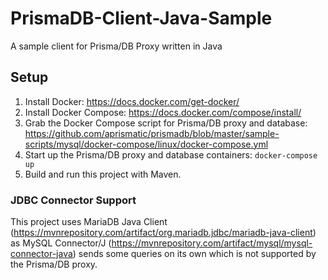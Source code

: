 # PrismaDB-Client-Java-Sample
A sample client for Prisma/DB Proxy written in Java

## Setup
1. Install Docker: https://docs.docker.com/get-docker/
2. Install Docker Compose: https://docs.docker.com/compose/install/
3. Grab the Docker Compose script for Prisma/DB proxy and database: https://github.com/aprismatic/prismadb/blob/master/sample-scripts/mysql/docker-compose/linux/docker-compose.yml
4. Start up the Prisma/DB proxy and database containers: `docker-compose up`
5. Build and run this project with Maven.

### JDBC Connector Support

This project uses MariaDB Java Client (https://mvnrepository.com/artifact/org.mariadb.jdbc/mariadb-java-client) as MySQL Connector/J (https://mvnrepository.com/artifact/mysql/mysql-connector-java) sends some queries on its own which is not supported by the Prisma/DB proxy.
